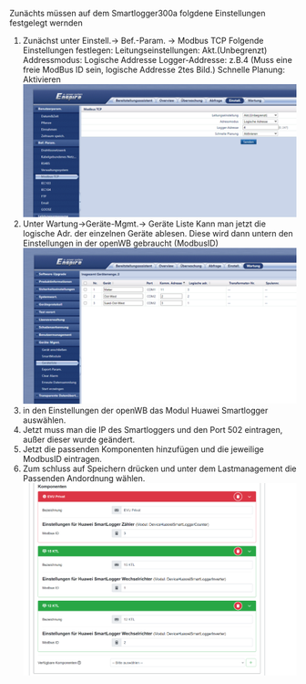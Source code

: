 Zunächts müssen auf dem Smartlogger300a folgdene Einstellungen festgelegt wernden

1. Zunächst unter Einstell.-> Bef.-Param. -> Modbus TCP
   Folgende Einstellungen festlegen:
     Leitungseinstellungen: Akt.(Unbegrenzt)
     Addressmodus: Logische Addresse
     Logger-Addresse: z.B.4 (Muss eine freie ModBus ID sein, logische Addresse 2tes Bild.)
     Schnelle Planung: Aktivieren
    ![Huawei Smartlogger ModBusTCP](HuaweiSmartloggerModBusTCP.PNG)
2.  Unter Wartung->Geräte-Mgmt.-> Geräte Liste
    Kann man jetzt die logische Adr. der einzelnen Geräte ablesen. Diese wird dann untern den Einstellungen in der openWB gebraucht (ModbusID)
    ![HuaweiSmartloggerLogischeAdressen](HuaweiSmartloggerLogischeAdressen.PNG)
4. in den Einstellungen der openWB das Modul Huawei Smartlogger auswählen.
5. Jetzt muss man die IP des Smartloggers und den Port 502 eintragen, außer dieser wurde geändert.
6. Jetzt die passenden Komponenten hinzufügen und die jeweilige ModbusID eintragen.
7. Zum schluss auf Speichern drücken und unter dem Lastmanagement die Passenden Andordnung wählen.
  ![Huawei Smartlogger Komponenten](HuaweiSmartloggerKomponenten.PNG)
